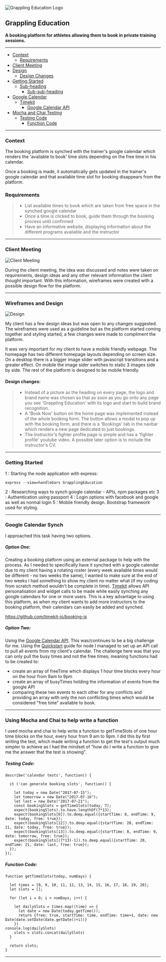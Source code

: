 ![Grappling Education Logo](https://lh3.googleusercontent.com/-YBlptLlddw0/WTdah_YSWwI/AAAAAAAAALU/DS9d9ou5FokEqmWORsDVbKXAohLLBJk8wCLcB/s800/GrapplingEducation.png "GrapplingEducation.png")


## Grappling Education 

**A booking platform for athletes allowing them to book in private training sessions.**

----------

- [Context](#context)
  * [Requirements](#requirements)
- [Client Meeting](#client-meeting)
- [Design](#wireframes-and-design)
  * [Design Changes](#design-changes)
- [Getting Started](#getting-started)
  * [Sub-heading](#sub-heading-2)
    + [Sub-sub-heading](#sub-sub-heading-2)
- [Google Calendar](#google-calendar-synch)
  * [Timekit](#option-one)
    + [Google Calendar API](#option-two)
- [Mocha and Chai Testing](#using-mocha-and-chai-to-help-write-a-function)
  * [Testing Code](#testing-code)
    + [Function Code](#function-code)

------

### Context

The booking platform is synched with the trainer's google calendar which renders the 'available to book' time slots depending on the free time in his calendar.

Once a booking is made, it automatically gets updated in the trainer's google calendar and that available time slot for booking disappears from the platform.

### Requirements

>- List available times to book which are taken from free space in the synched google calendar
>- Once a time is clicked to book, guide them through the booking process until confirmed
>- Have an informative website, displaying information about the different programs available and the instructor

----------

### Client Meeting

![Client Meeting](https://lh3.googleusercontent.com/-WlGPWZtgiHA/WTeDuCR3dII/AAAAAAAAAL4/FwBKI0n4D7EU8QMvIMITPfQGgZ6S6sTEACLcB/s800/FullSizeRender+%25285%2529.jpg "Client Meeting")

During the client meeting, the idea was discussed and notes were taken on requirements, design ideas and any other relevant information the client thought important. With this information, wireframes were created with a possible design flow for the platform.

----------

### Wireframes and Design

![Design](https://lh3.googleusercontent.com/-6Mti_9FqXbs/WTeELqBIKKI/AAAAAAAAAMA/gagMnC7B6f4k9eYw_NKaqdKR9Ke1uM9vwCLcB/s800/IMG_1533.JPG "Design")

My client has a few design ideas but was open to any changes suggested. The wireframes were used as a guideline but as the platform started coming together and styling started, a few changes were made to compliment the platform.

It was very important for my client to have a mobile friendly webpage. The homepage has two different homepage layouts depending on screen size. 
On a desktop there is a bigger image slider with javascript transitions and a greater effect.
On mobile the image sider switches to static 3 images side by side.
The rest of the platform is designed to be mobile friendly.

#### Design changes:

>- Instead of a picture as the heading on every page, the logo and brand name was chosen so that as soon as you go onto any page you see 'Grappling Education' with its logo and start to build brand recognition.
>- A 'Book Now' button on the home page was implemented instead of the whole booking form. The button allows a modal to pop up with the booking form, and there is a 'Bookings' tab in the navbar which renders a new page dedicated to just bookings.
>- The Instructor's fighter profile page is simple and has a 'fighter profile' youtube video. A possible later option is to include the instructor's CV.

----------

### Getting Started 

1 : Starting the node application with express:
```
express --view=handlebars GrapplingEducation
```
2 :  Researching ways to synch google calendar - APIs, npm packages etc
3 : Authentication using passport 
4 : Login options with facebook and google as well as normal login
5 : Mobile friendly design. Bootstrap framework used for styling.

----------

### Google Calendar Synch

I approached this task having two options.

##### **Option One**: 
Creating a booking platform using an external package to help with the process. As I needed to specifically have it synched with a google calendar due to my client having a rotating roster (every week available times would be different - no two weeks the same), I wanted to make sure at the end of two weeks I had something to show my client no matter what (if my coding from scratch method wouldn't be complete in time).
[Timekit](https://www.timekit.io/) allows API personalisation and widget calls to be made while easily synching any google calendars for one or more users. 
This is a key advantage to using this platform, as when my client wants to add more instructors to the booking platform, their calendars can easily be added and synched. 

https://github.com/timekit-io/booking-js

##### **Option Two**:
Using the [Google Calendar API](https://developers.google.com/google-apps/calendar/). This was/continues to be a big challenge for me. Using the [Quickstart](https://developers.google.com/google-apps/calendar/quickstart/nodejs) guide for node I managed to set up an API call to pull all events from my client's calendar. 
The challenge here was that you can only pull the busy times and not the free times; meaning functions had to be created to:

- create an array of freeTime which displays 1 hour time blocks every hour on the hour from 9am to 9pm
- create an array of busyTimes holding the information of events from the google API
- comparing these two events to each other for any conflicts and providing an array with only the non conflicting times which would be considered "free time" available to book.

----------

### Using Mocha and Chai to help write a function

I used mocha and chai to help write a function to getTimeSlots of one hour time blocks on the hour, every hour from 9 am to 9pm. I did this by first writing the test, which made writing a function to get the test's output much simpler to achieve as I had the mindset of "how do I write a function to give me the answer that the test is showing".

##### **Testing Code:**
```
describe('calendar tests', function() {

  it ('can generate booking slots', function() {

    let today = new Date("2017-07-15");
    let tomorrow = new Date("2017-07-16");
    let last = new Date("2017-07-21");
    const bookingSlots = getTimeSlots(today, 7);
    expect(bookingSlots).to.have.lengthOf(7*13);
    expect(bookingSlots[0]).to.deep.equal({startTime: 8, endTime: 9, date: today, free: true});
    expect(bookingSlots[12]).to.deep.equal({startTime: 20, endTime: 21, date: today, free: true});
    expect(bookingSlots[13]).to.deep.equal({startTime: 8, endTime: 9, date: tomorrow, free: true});
    expect(bookingSlots[(7*13)-1]).to.deep.equal({startTime: 20, endTime: 21, date: last, free: true});
  });
});
```
##### **Function Code:**

```
function getTimeSlots(today, numDays) {

  let times = [8, 9, 10, 11, 12, 13, 14, 15, 16, 17, 18, 19, 20];
  let slots = [];

  for (let i = 0; i < numDays; i++) {

    let dailySlots = times.map((time) => {
      let date = new Date(today.getTime());
      return {free: true, startTime: time, endTime: time+1, date: new Date(date.setDate(date.getDate()+i))}
    })
console.log(dailySlots)
    slots = slots.concat(dailySlots)
  }

  return slots;
} 
```

----------

